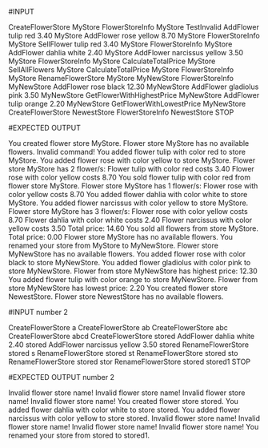 #INPUT

CreateFlowerStore MyStore
FlowerStoreInfo MyStore
TestInvalid
AddFlower tulip red 3.40 MyStore
AddFlower rose yellow 8.70 MyStore
FlowerStoreInfo MyStore
SellFlower tulip red 3.40 MyStore
FlowerStoreInfo MyStore
AddFlower dahlia white 2.40 MyStore
AddFlower narcissus yellow 3.50 MyStore
FlowerStoreInfo MyStore
CalculateTotalPrice MyStore
SellAllFlowers MyStore
CalculateTotalPrice MyStore
FlowerStoreInfo MyStore
RenameFlowerStore MyStore MyNewStore
FlowerStoreInfo MyNewStore
AddFlower rose black 12.30 MyNewStore
AddFlower gladiolus pink 3.50 MyNewStore
GetFlowerWithHighestPrice MyNewStore
AddFlower tulip orange 2.20 MyNewStore
GetFlowerWithLowestPrice MyNewStore
CreateFlowerStore NewestStore
FlowerStoreInfo NewestStore
STOP



#EXPECTED OUTPUT

You created flower store MyStore.
Flower store MyStore has no available flowers.
Invalid command!
You added flower tulip with color red to store MyStore.
You added flower rose with color yellow to store MyStore.
Flower store MyStore has 2 flower/s:
Flower tulip with color red costs 3.40
Flower rose with color yellow costs 8.70
You sold flower tulip with color red from flower store MyStore.
Flower store MyStore has 1 flower/s:
Flower rose with color yellow costs 8.70
You added flower dahlia with color white to store MyStore.
You added flower narcissus with color yellow to store MyStore.
Flower store MyStore has 3 flower/s:
Flower rose with color yellow costs 8.70
Flower dahlia with color white costs 2.40
Flower narcissus with color yellow costs 3.50
Total price: 14.60
You sold all flowers from store MyStore.
Total price: 0.00
Flower store MyStore has no available flowers.
You renamed your store from MyStore to MyNewStore.
Flower store MyNewStore has no available flowers.
You added flower rose with color black to store MyNewStore.
You added flower gladiolus with color pink to store MyNewStore.
Flower from store MyNewStore has highest price: 12.30
You added flower tulip with color orange to store MyNewStore.
Flower from store MyNewStore has lowest price: 2.20
You created flower store NewestStore.
Flower store NewestStore has no available flowers.



#INPUT number 2

CreateFlowerStore a
CreateFlowerStore ab
CreateFlowerStore abc
CreateFlowerStore abcd
CreateFlowerStore stored
AddFlower dahlia white 2.40 stored
AddFlower narcissus yellow 3.50 stored
RenameFlowerStore stored s
RenameFlowerStore stored st
RenameFlowerStore stored sto
RenameFlowerStore stored stor
RenameFlowerStore stored stored1
STOP



#EXPECTED OUTPUT number 2

Invalid flower store name!
Invalid flower store name!
Invalid flower store name!
Invalid flower store name!
You created flower store stored.
You added flower dahlia with color white to store stored.
You added flower narcissus with color yellow to store stored.
Invalid flower store name!
Invalid flower store name!
Invalid flower store name!
Invalid flower store name!
You renamed your store from stored to stored1.

